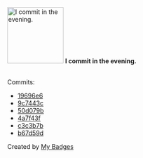 <img src="https://my-badges.github.io/my-badges/evening-commits.png" alt="I commit in the evening." title="I commit in the evening." width="128">
<strong>I commit in the evening.</strong>
<br><br>

Commits:

- <a href="https://github.com/qoomon/sandbox/commit/19696e6a205c4829b3050131408ff81c450b9fa8">19696e6</a>
- <a href="https://github.com/qoomon/sandbox/commit/9c7443cdeec76a8cfbfd7492c1fb4f30e780d582">9c7443c</a>
- <a href="https://github.com/qoomon/sandbox/commit/50d079b15bb60cdaa7a79a0d294499f778ecae17">50d079b</a>
- <a href="https://github.com/qoomon/sandbox/commit/4a7f43f467f8d30a158a22e1fe8303d820b70ce7">4a7f43f</a>
- <a href="https://github.com/qoomon/sandbox/commit/c3c3b7b67751ce360000cc29a72b50c3f1270729">c3c3b7b</a>
- <a href="https://github.com/qoomon/sandbox/commit/b67d59dbb4bd70e2baa7b6a7c7d55872dfe31f04">b67d59d</a>


Created by <a href="https://github.com/my-badges/my-badges">My Badges</a>